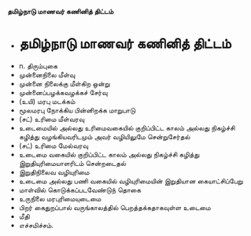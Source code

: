 **தமிழ்நாடு மாணவர் கணினித் திட்டம்**
- # தமிழ்நாடு மாணவர் கணினித் திட்டம்
- n. திரும்புகை
- முன்னைநிலை மீள்வு
- முன்னை நிலைக்கு மீள்கிற ஒன்று
- முன்னைப்பழக்கவழக்கச் சேர்வு
- (உயி) மரபு மடக்கம்
- மூலமரபு நோக்கிய பின்னிறக்க மாறுபாடு
- (சட்) உரிமை மீள்வரவு
- உடைமையில் அல்லது உரிமைவகையில் குறிப்பிட்ட காலம் அல்லது நிகழ்ச்சி கழித்து வழங்கியவரிடமும் அவர் வழியிலுமே சென்றுசேர்தல்
- (சட்) உரிமை மேல்வரவு
- உடைமை வகையில் குறிப்பிட்ட காலம் அல்லது நிகழ்ச்சி கழித்து இறுதியுரிமையாளரிடம் சென்றடைதல்
- இறுதிநிலைவ வழியுரிமை
- உடைமை அல்லது பணி வகையில் வழியுரிமையின் இறுதியான கையாட்சிப்பேறு
- மாள்வில் கொடுக்கப்படவேண்டுந் தொகை
- உருநிலை மரபுரிமையுடைமை
- பிறர் கைதுறப்பால் வருங்காலத்தில் பெறத்தக்கதாகவுள்ள உடைமை
- மீதி
- எச்சமிச்சம்.

